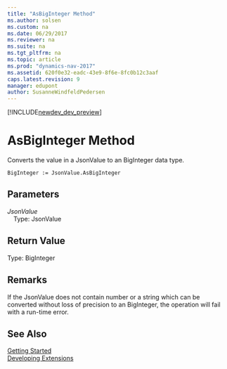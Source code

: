 ```yaml
---
title: "AsBigInteger Method"
ms.author: solsen
ms.custom: na
ms.date: 06/29/2017
ms.reviewer: na
ms.suite: na
ms.tgt_pltfrm: na
ms.topic: article
ms.prod: "dynamics-nav-2017"
ms.assetid: 620f0e32-eadc-43e9-8f6e-8fc0b12c3aaf
caps.latest.revision: 9
manager: edupont
author: SusanneWindfeldPedersen
---
```


[!INCLUDE[newdev_dev_preview](../includes/newdev_dev_preview.md)]

# AsBigInteger Method

Converts the value in a JsonValue to an BigInteger data type.

```
BigInteger := JsonValue.AsBigInteger
```

## Parameters
*JsonValue*  
&emsp;Type: JsonValue

## Return Value
Type: BigInteger

## Remarks
If the JsonValue does not contain number or a string which can be converted without loss of precision to an BigInteger, the operation will fail with a run-time error.

## See Also
[Getting Started](../devenv-get-started.md)  
[Developing Extensions](../devenv-dev-overview.md)
